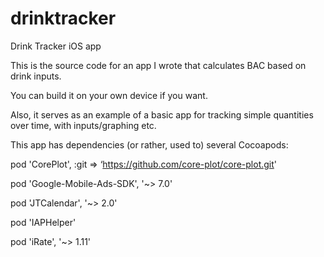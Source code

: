 # drinktracker
Drink Tracker iOS app

This is the source code for an app I wrote that calculates BAC based on drink inputs.

You can build it on your own device if you want.

Also, it serves as an example of a basic app for tracking simple quantities over time, with inputs/graphing etc.

This app has dependencies (or rather, used to) several Cocoapods:

pod 'CorePlot', :git => ‘https://github.com/core-plot/core-plot.git'

pod 'Google-Mobile-Ads-SDK', '~> 7.0'

pod 'JTCalendar', '~> 2.0'

pod 'IAPHelper'

pod 'iRate', '~> 1.11'

